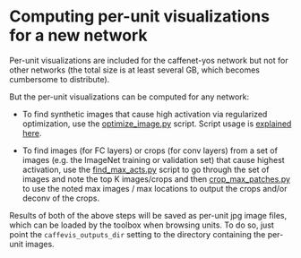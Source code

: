 # Computing per-unit visualizations for a new network

Per-unit visualizations are included for the caffenet-yos network but not for other networks (the total size is at least several GB, which becomes cumbersome to distribute).

But the per-unit visualizations can be computed for any network:

* To find synthetic images that cause high activation via regularized optimization, use the [optimize_image.py](/optimize_image.py) script. Script usage is [explained here](/doc/running-optimize-image.md).

* To find images (for FC layers) or crops (for conv layers) from a set of images (e.g. the ImageNet training or validation set) that cause highest activation, use the [find_max_acts.py](/find_maxes/find_max_acts.py) script to go through the set of images and note the top K images/crops and then [crop_max_patches.py](/find_maxes/crop_max_patches.py) to use the noted max images / max locations to output the crops and/or deconv of the crops.

Results of both of the above steps will be saved as per-unit jpg image files, which can be loaded by the toolbox when browsing units. To do so, just point the `caffevis_outputs_dir` setting to the directory containing the per-unit images.
